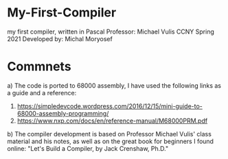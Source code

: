 # My-First-Compiler
 my first compiler, written in Pascal
 Professor: Michael Vulis 
 CCNY Spring 2021
 Developed by: Michal Moryosef

# Commnets
a) The code is ported to 68000 assembly, I have used the following links as a guide and a reference:
 1. https://simpledevcode.wordpress.com/2016/12/15/mini-guide-to-68000-assembly-programming/
 2. https://www.nxp.com/docs/en/reference-manual/M68000PRM.pdf

b) The compiler development is based on Professor Michael Vulis' class material and his notes, as well as on the great book for beginners I found online:
"Let's Build a Compiler, by Jack Crenshaw, Ph.D."

